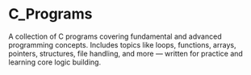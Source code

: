# C_Programs
A collection of C programs covering fundamental and advanced programming concepts. Includes topics like loops, functions, arrays, pointers, structures, file handling, and more — written for practice and learning core logic building.

